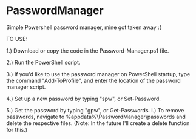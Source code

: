 # PasswordManager
Simple Powershell password manager, mine got taken away :(

TO USE:

1.) Download or copy the code in the Password-Manager.ps1 file.

2.) Run the PowerShell script.

3.) If you'd like to use the password manager on PowerShell startup, type the command "Add-ToProfile", and enter the location of the password manager script.

4.) Set up a new password by typing "spw", or Set-Password.

5.) Get the password by typing "gpw", or Get-Passwords.
    i.) To remove passwords, navigate to %appdata%\PasswordManager\passwords and delete the respective files. (Note: In the future I'll create a delete function for this.)
